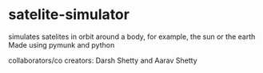 # satelite-simulator
simulates satelites in orbit around a body, for example, the sun or the earth
Made using pymunk and python

collaborators/co creators: Darsh Shetty and Aarav Shetty
  
 

